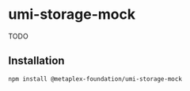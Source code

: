 # umi-storage-mock

TODO

## Installation

```sh
npm install @metaplex-foundation/umi-storage-mock
```
